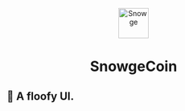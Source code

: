 <p align="center">
    <img alt="Snowge" src="https://snowge.s3.amazonaws.com/SnowgeLogo.png" width="60" />
</p>
<h1 align="center">
  SnowgeCoin
</h1>

## 🚀 A floofy UI.
